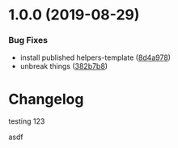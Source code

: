 # 1.0.0 (2019-08-29)


### Bug Fixes

* install published helpers-template ([8d4a978](https://github.com/dhis2/cli-utils-docsite/commit/8d4a978))
* unbreak things ([382b7b8](https://github.com/dhis2/cli-utils-docsite/commit/382b7b8))

# Changelog

testing 123

asdf
